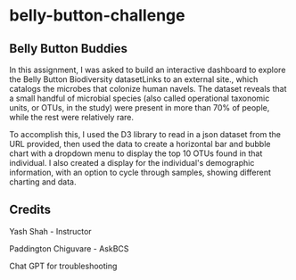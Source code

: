 # belly-button-challenge
## Belly Button Buddies

In this assignment, I was asked to build an interactive dashboard to explore the Belly Button Biodiversity datasetLinks to an external site., which catalogs the microbes that colonize human navels.
The dataset reveals that a small handful of microbial species (also called operational taxonomic units, or OTUs, in the study) were present in more than 70% of people, while the rest were relatively rare.

To accomplish this, I used the D3 library to read in a json dataset from the URL provided, then used the data to create a horizontal bar and bubble chart with a dropdown menu to display the top 10 OTUs found in that individual. I also created a display for the individual's demographic information, with an option to cycle through samples, showing different charting and data.


## Credits
Yash Shah - Instructor

Paddington Chiguvare - AskBCS 

Chat GPT for troubleshooting



 
